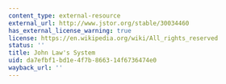 ```yaml
---
content_type: external-resource
external_url: http://www.jstor.org/stable/30034460
has_external_license_warning: true
license: https://en.wikipedia.org/wiki/All_rights_reserved
status: ''
title: John Law's System
uid: da7efbf1-bd1e-4f7b-8663-14f6736474e0
wayback_url: ''
---
```


